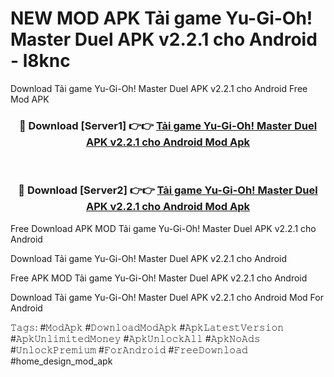 # NEW MOD APK Tải game Yu-Gi-Oh! Master Duel APK v2.2.1 cho Android - l8knc
Download Tải game Yu-Gi-Oh! Master Duel APK v2.2.1 cho Android Free Mod APK

<div align="center">
<h3>🔴 Download [Server1] 👉👉 <a href="https://apk-comot.site?title=Tải_game_Yu-Gi-Oh!_Master_Duel_APK_v2.2.1_cho_Android">Tải game Yu-Gi-Oh! Master Duel APK v2.2.1 cho Android Mod Apk</a></h3><br>

<h3>🔴 Download [Server2] 👉👉 <a href="https://apk-comot.site?title=Tải_game_Yu-Gi-Oh!_Master_Duel_APK_v2.2.1_cho_Android">Tải game Yu-Gi-Oh! Master Duel APK v2.2.1 cho Android Mod Apk</a></h3>
</div>


Free Download APK MOD Tải game Yu-Gi-Oh! Master Duel APK v2.2.1 cho Android

Download Tải game Yu-Gi-Oh! Master Duel APK v2.2.1 cho Android 

Free APK MOD Tải game Yu-Gi-Oh! Master Duel APK v2.2.1 cho Android 

Download Tải game Yu-Gi-Oh! Master Duel APK v2.2.1 cho Android Mod For Android

𝚃𝚊𝚐𝚜: #𝙼𝚘𝚍𝙰𝚙𝚔 #𝙳𝚘𝚠𝚗𝚕𝚘𝚊𝚍𝙼𝚘𝚍𝙰𝚙𝚔 #𝙰𝚙𝚔𝙻𝚊𝚝𝚎𝚜𝚝𝚅𝚎𝚛𝚜𝚒𝚘𝚗 #𝙰𝚙𝚔𝚄𝚗𝚕𝚒𝚖𝚒𝚝𝚎𝚍𝙼𝚘𝚗𝚎𝚢 #𝙰𝚙𝚔𝚄𝚗𝚕𝚘𝚌𝚔𝙰𝚕𝚕 #𝙰𝚙𝚔𝙽𝚘𝙰𝚍𝚜 #𝚄𝚗𝚕𝚘𝚌𝚔𝙿𝚛𝚎𝚖𝚒𝚞𝚖 #𝙵𝚘𝚛𝙰𝚗𝚍𝚛𝚘𝚒𝚍 #𝙵𝚛𝚎𝚎𝙳𝚘𝚠𝚗𝚕𝚘𝚊𝚍 #home_design_mod_apk